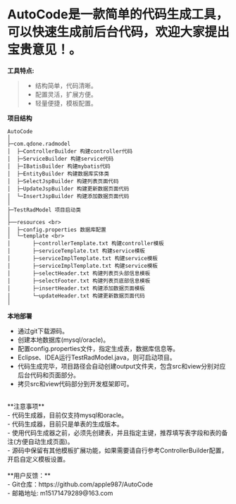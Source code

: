 # AutoCode是一款简单的代码生成工具，可以快速生成前后台代码，欢迎大家提出宝贵意见！。<br>
**工具特点:**<br>
> * 结构简单，代码清晰。<br>
> * 配置灵活，扩展方便。<br>
> * 轻量便捷，模板配置。<br>

**项目结构**
```
AutoCode
│ 
├─com.qdone.radmodel 
│  ├─ControllerBuilder 构建controller代码
│  ├─ServiceBuilder 构建service代码
│  ├─IBatisBuilder 构建mybatis代码
│  ├─EntityBuilder 构建数据库实体类
│  ├─SelectJspBuilder 构建列表页面代码
│  ├─UpdateJspBuilder 构建更新数据页面代码
│  └─InsertJspBuilder 构建添加数据页面代码
│ 
├─TestRadModel 项目启动类
│  
├──resources <br>
│  ├─config.properties 数据库配置
│  └─template <br>
│       ├─controllerTemplate.txt 构建controller模板
│       ├─serviceTemplate.txt 构建service模板
│       ├─serviceImplTemplate.txt 构建service模板
│       ├─serviceImplTemplate.txt 构建service模板
│       ├─selectHeader.txt 构建列表页头部信息模板
│       ├─selectFooter.txt 构建列表页底部信息模板
│       ├─insertHeader.txt 构建添加数据页面模板
│       └─updateHeader.txt 构建更新数据页面代码
│ 
```
**本地部署**<br>
- 通过git下载源码。<br>
- 创建本地数据库(mysql/oracle)。<br>
- 配置config.properties文件，指定生成表，数据库信息等。<br>
- Eclipse、IDEA运行TestRadModel.java，则可启动项目。<br>
- 代码生成完毕，项目路径会自动创建output文件夹，包含src和view分别对应后台代码和页面部分。<br>
- 拷贝src和view代码部分到开发框架即可。<br>
<br>
**注意事项**<br>
- 代码生成器，目前仅支持mysql和oracle。<br>
- 代码生成器，目前只是单表的生成版本。<br>
- 使用代码生成器之前，必须先创建表，并且指定主键，推荐填写表字段和表的备注(方便自动生成页面)。<br>
- 源码中保留有其他模板扩展功能，如果需要请自行参考ControllerBuilder配置，开启自定义模板设置。<br>
<br>
**用户反馈：**<br>
- Git仓库：https://github.com/apple987/AutoCode <br>
- 邮箱地址: m15171479289@163.com <br>
